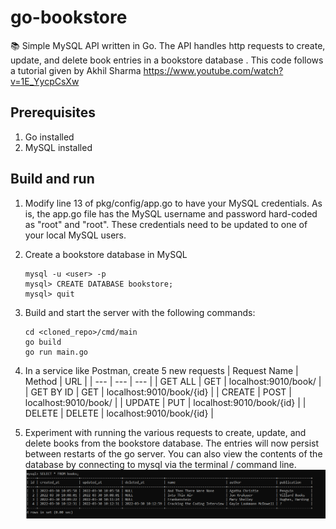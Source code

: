 # go-bookstore
:books: Simple MySQL API written in Go. The API handles http requests to create, update, and delete book entries in a bookstore database . This code follows a tutorial given by Akhil Sharma https://www.youtube.com/watch?v=1E_YycpCsXw

## Prerequisites
1. Go installed
2. MySQL installed

## Build and run
1. Modify line 13 of pkg/config/app.go to have your MySQL credentials. As is, the app.go file has the MySQL username and password hard-coded as "root" and "root". These credentials need to be updated to one of your local MySQL users.
2. Create a bookstore database in MySQL
    
    ```
    mysql -u <user> -p
    mysql> CREATE DATABASE bookstore;
    mysql> quit
    ```
    
3. Build and start the server with the following commands:

    ```
    cd <cloned_repo>/cmd/main
    go build
    go run main.go
    ```
    
4. In a service like Postman, create 5 new requests
    | Request Name | Method | URL |
    | --- | --- | --- |
    | GET ALL | GET | localhost:9010/book/ |
    | GET BY ID | GET | localhost:9010/book/{id} |
    | CREATE | POST | localhost:9010/book/ |
    | UPDATE | PUT | localhost:9010/book/{id} |
    | DELETE | DELETE | localhost:9010/book/{id} |
    
5. Experiment with running the various requests to create, update, and delete books from the bookstore database. The entries will now persist between restarts of the go server.
You can also view the contents of the database by connecting to mysql via the terminal / command line.
![example database](/example_mysql_books_db.PNG)
